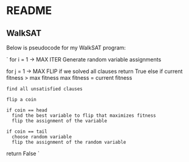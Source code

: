 # README #

## WalkSAT ##
Below is pseudocode for my WalkSAT program:

`
for i = 1 -> MAX ITER
  Generate random variable assignments

  for j = 1 -> MAX FLIP
    if we solved all clauses
      return True
    else
      if current fitness > max fitness
        max fitness = current fitness
    
    find all unsatisfied clauses

    flip a coin
    
    if coin == head
      find the best variable to flip that maximizes fitness
      flip the assignment of the variable

    if coin == tail
      choose random variable
      flip the assignment of the random variable

  return False
`    
